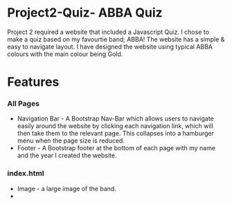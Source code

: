 # Project2-Quiz- ABBA Quiz
<p> Project 2 required a website that included a Javascript Quiz. I chose to make a quiz based on my favourtie band; ABBA! The website has a simple & easy to navigate layout. I have designed the website using typical ABBA colours with the main colour being Gold.</p>
<h1> Features </h1>
<h3> All Pages </h3>
<ul> 
<li> Navigation Bar - A Bootstrap Nav-Bar which allows users to navigate easily around the website by clicking each navigation link, which will then take them to the relevant page. This collapses into a hamburger menu when the page size is reduced.</li>
<li> Footer - A Bootstrap footer at the bottom of each page with my name and the year I created the website. </li>
</ul>
<h3> index.html </h3>
<ul>
<li> Image - a large image of the band.
<li>
